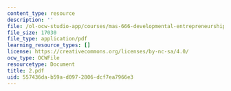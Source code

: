 ```yaml
---
content_type: resource
description: ''
file: /ol-ocw-studio-app/courses/mas-666-developmental-entrepreneurship-fall-2003/557436dab59ad0972806dcf7ea7966e3_2.pdf
file_size: 17030
file_type: application/pdf
learning_resource_types: []
license: https://creativecommons.org/licenses/by-nc-sa/4.0/
ocw_type: OCWFile
resourcetype: Document
title: 2.pdf
uid: 557436da-b59a-d097-2806-dcf7ea7966e3
---
```


